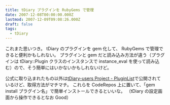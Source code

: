 ```yaml
---
title: tDiary プラグインを RubyGems で管理
date: 2007-12-08T00:00:00.000Z
lastmod: 2007-12-09T09:08:26.000Z
draft: false
tags:
  - tDiary
---
```


これまた思いつき。 tDiary のプラグインを gem 化して、 RubyGems で管理できると便利かもしれない。 プラグインと gem だと読み込み方法が違う（プラグインは tDiary::Plugin クラスのインスタンスで instance\_eval を使って読み込む）ので、そう簡単にはいかないかもしれないけど。

公式に取り込まれたもの以外は[tDiary-users Project - PluginList](http://tdiary-users.sourceforge.jp/cgi-bin/wiki.cgi?PluginList)で公開されているけど、取得方法がマチマチ。 これらを CodeRepos 上に置いて、「gem install プラグイン名」で簡単インストールできるといいな。 （tDiary の設定画面から操作できるとなお Good）
